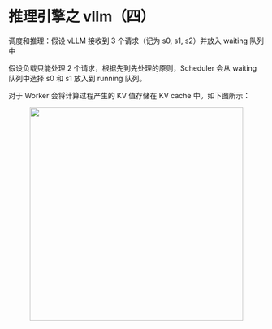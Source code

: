 # 推理引擎之 vllm（四）
调度和推理：假设 vLLM 接收到 3 个请求（记为 s0, s1, s2）并放入 waiting 队列中

假设负载只能处理 2 个请求，根据先到先处理的原则，Scheduler 会从 waiting 队列中选择 s0 和 s1 放入到 running 队列。

对于 Worker 会将计算过程产生的 KV 值存储在 KV cache 中。如下图所示：

<div style="text-align: center"><img src="https://pic1.zhimg.com/v2-0744e83f0db0508c92cc3613f91b95d4_1440w.jpg" width="420px" style="display: inline;"/></div>
